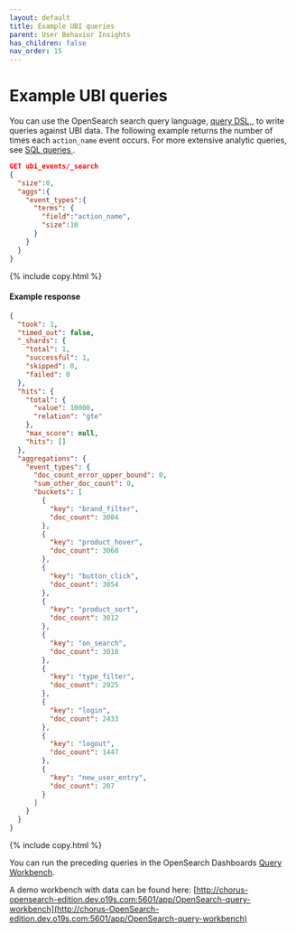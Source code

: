 ```yaml
---
layout: default
title: Example UBI queries
parent: User Behavior Insights
has_children: false
nav_order: 15
---
```


# Example UBI queries

You can use the OpenSearch search query language, [query DSL,]({{site.url}}{{site.baseurl}}/opensearch/query-dsl/), to write queries against UBI data. The following example returns the number of times each `action_name` event occurs.
For more extensive analytic queries, see [SQL queries ]({{site.url}}{{site.baseurl}}/search-plugins/ubi/sql-queries/). 

```json
GET ubi_events/_search
{
  "size":0, 
  "aggs":{ 
    "event_types":{
      "terms": {
        "field":"action_name", 
        "size":10
      }
    }
  }
}
```
{% include copy.html %}

#### Example response

```json
{
  "took": 1,
  "timed_out": false,
  "_shards": {
    "total": 1,
    "successful": 1,
    "skipped": 0,
    "failed": 0
  },
  "hits": {
    "total": {
      "value": 10000,
      "relation": "gte"
    },
    "max_score": null,
    "hits": []
  },
  "aggregations": {
    "event_types": {
      "doc_count_error_upper_bound": 0,
      "sum_other_doc_count": 0,
      "buckets": [
        {
          "key": "brand_filter",
          "doc_count": 3084
        },
        {
          "key": "product_hover",
          "doc_count": 3068
        },
        {
          "key": "button_click",
          "doc_count": 3054
        },
        {
          "key": "product_sort",
          "doc_count": 3012
        },
        {
          "key": "on_search",
          "doc_count": 3010
        },
        {
          "key": "type_filter",
          "doc_count": 2925
        },
        {
          "key": "login",
          "doc_count": 2433
        },
        {
          "key": "logout",
          "doc_count": 1447
        },
        {
          "key": "new_user_entry",
          "doc_count": 207
        }
      ]
    }
  }
}
```
{% include copy.html %}

You can run the preceding queries in the OpenSearch Dashboards [Query Workbench]({{site.url}}{{site.baseurl}}/search-plugins/sql/workbench/). 

A demo workbench with data can be found here: 
[http://chorus-opensearch-edition.dev.o19s.com:5601/app/OpenSearch-query-workbench](http://chorus-OpenSearch-edition.dev.o19s.com:5601/app/OpenSearch-query-workbench)
